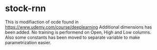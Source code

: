 # stock-rnn

This is modifiaction of ocde found in https://www.udemy.com/course/deeplearning
Additional dimensions has been added. No training is performend on Open, High and Low columns. Also some constants has been moved to separate variable to make parametrization easier.

